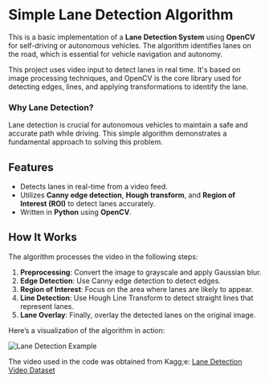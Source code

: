 # Simple Lane Detection Algorithm

This is a basic implementation of a **Lane Detection System** using **OpenCV** for self-driving or autonomous vehicles. The algorithm identifies lanes on the road, which is essential for vehicle navigation and autonomy.

This project uses video input to detect lanes in real time. It's based on image processing techniques, and OpenCV is the core library used for detecting edges, lines, and applying transformations to identify the lane.

### Why Lane Detection?
Lane detection is crucial for autonomous vehicles to maintain a safe and accurate path while driving. This simple algorithm demonstrates a fundamental approach to solving this problem.
## Features
- Detects lanes in real-time from a video feed.
- Utilizes **Canny edge detection**, **Hough transform**, and **Region of Interest (ROI)** to detect lanes accurately.
- Written in **Python** using **OpenCV**.

## How It Works

The algorithm processes the video in the following steps:
1. **Preprocessing**: Convert the image to grayscale and apply Gaussian blur.
2. **Edge Detection**: Use Canny edge detection to detect edges.
3. **Region of Interest**: Focus on the area where lanes are likely to appear.
4. **Line Detection**: Use Hough Line Transform to detect straight lines that represent lanes.
5. **Lane Overlay**: Finally, overlay the detected lanes on the original image.

Here’s a visualization of the algorithm in action:

![Lane Detection Example](https://github.com/ahmaddaoud2003/Simple-Lane-Detection-Algorithm/assets/145913339/2ea1eeb7-6ac4-4f13-b90a-a3dab2fc0e41)


The video used in the code was obtained from Kagg;e:
[Lane Detection Video Dataset](https://www.kaggle.com/datasets/dpamgautam/video-file-for-lane-detection-project)

